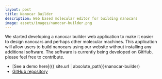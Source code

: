 ```yaml
---
layout: post
title: Nanocar Builder
description: Web based molecular editor for building nanocars
image: assets/images/nanocar-builder.png
---
```


We started developing a nanocar builder web application to make it easier to design nanocars
and perhaps other molecular machines. This application will allow users to build nanocars
using our website without installing any additional software. The software is currently being
developed on GitHub, please feel free to contribute.
- [See a demo here]({{ site.url | absolute_path}}/nanocar-builder)
- [GitHub repository](https://github.com/formulanano/nanocar-builder-web)
